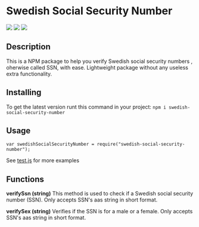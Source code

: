# Swedish Social Security Number

![](https://img.shields.io/npm/v/swedish-social-security-number?style=flat-square)
![](https://img.shields.io/bundlephobia/min/swedish-social-security-number?color=green&style=flat-square)
![](https://img.shields.io/npm/l/swedish-social-security-number?color=red&style=flat-square)

## Description
This is a NPM package to help you verify Swedish social security numbers , oherwise called SSN, with ease. Lightweight package without any useless extra functionality. 

## Installing
To get the latest version runt this command in your project:
`npm i swedish-social-security-number`

## Usage
```
var swedishSocialSecurityNumber = require("swedish-social-security-number");
```
See [test.js](https://github.com/felixwetell/swedish-social-security-number/blob/main/tests/test.js) for more examples

## Functions
**verifySsn (string)**
This method is used to check if a Swedish social security number (SSN). Only accepts SSN's aas string in short format.

**verifySex (string)**
Verifies if the SSN is for a male or a female. Only accepts SSN's aas string in short format.
